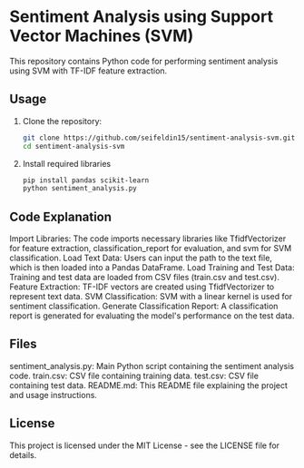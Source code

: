 # Sentiment Analysis using Support Vector Machines (SVM)

This repository contains Python code for performing sentiment analysis using SVM with TF-IDF feature extraction.

## Usage

1. Clone the repository:
   ```bash
   git clone https://github.com/seifeldin15/sentiment-analysis-svm.git
   cd sentiment-analysis-svm

2. Install required libraries 
   ```bash
   pip install pandas scikit-learn
   python sentiment_analysis.py

## Code Explanation

Import Libraries: The code imports necessary libraries like TfidfVectorizer for feature extraction, classification_report for evaluation, and svm for SVM classification.
Load Text Data: Users can input the path to the text file, which is then loaded into a Pandas DataFrame.
Load Training and Test Data: Training and test data are loaded from CSV files (train.csv and test.csv).
Feature Extraction: TF-IDF vectors are created using TfidfVectorizer to represent text data.
SVM Classification: SVM with a linear kernel is used for sentiment classification.
Generate Classification Report: A classification report is generated for evaluating the model's performance on the test data.

## Files

sentiment_analysis.py: Main Python script containing the sentiment analysis code.
train.csv: CSV file containing training data.
test.csv: CSV file containing test data.
README.md: This README file explaining the project and usage instructions.

## License

This project is licensed under the MIT License - see the LICENSE file for details.
